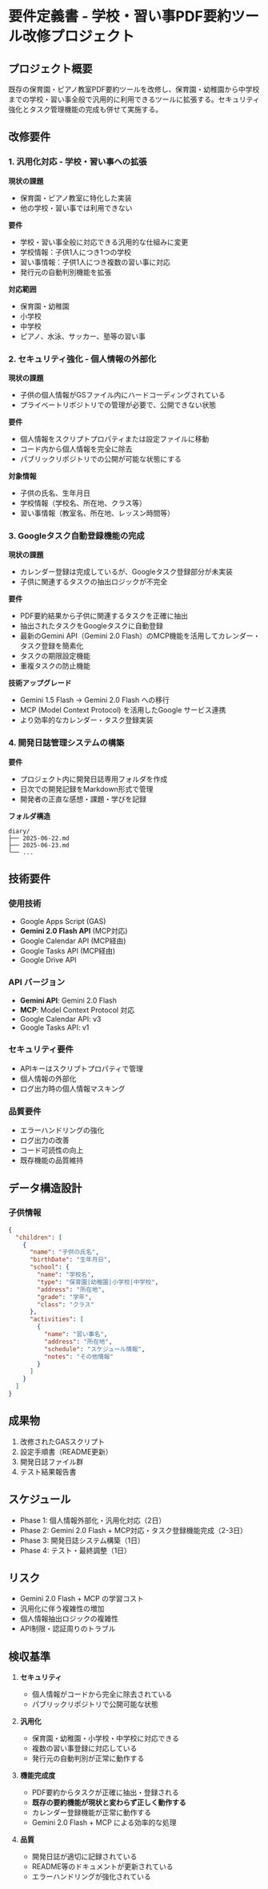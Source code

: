 # 要件定義書 - 学校・習い事PDF要約ツール改修プロジェクト

## プロジェクト概要

既存の保育園・ピアノ教室PDF要約ツールを改修し、保育園・幼稚園から中学校までの学校・習い事全般で汎用的に利用できるツールに拡張する。セキュリティ強化とタスク管理機能の完成も併せて実施する。

## 改修要件

### 1. 汎用化対応 - 学校・習い事への拡張

**現状の課題**
- 保育園・ピアノ教室に特化した実装
- 他の学校・習い事では利用できない

**要件**
- 学校・習い事全般に対応できる汎用的な仕組みに変更
- 学校情報：子供1人につき1つの学校
- 習い事情報：子供1人につき複数の習い事に対応
- 発行元の自動判別機能を拡張

**対応範囲**
- 保育園・幼稚園
- 小学校
- 中学校
- ピアノ、水泳、サッカー、塾等の習い事

### 2. セキュリティ強化 - 個人情報の外部化

**現状の課題**
- 子供の個人情報がGSファイル内にハードコーディングされている
- プライベートリポジトリでの管理が必要で、公開できない状態

**要件**
- 個人情報をスクリプトプロパティまたは設定ファイルに移動
- コード内から個人情報を完全に除去
- パブリックリポジトリでの公開が可能な状態にする

**対象情報**
- 子供の氏名、生年月日
- 学校情報（学校名、所在地、クラス等）
- 習い事情報（教室名、所在地、レッスン時間等）

### 3. Googleタスク自動登録機能の完成

**現状の課題**
- カレンダー登録は完成しているが、Googleタスク登録部分が未実装
- 子供に関連するタスクの抽出ロジックが不完全

**要件**
- PDF要約結果から子供に関連するタスクを正確に抽出
- 抽出されたタスクをGoogleタスクに自動登録
- 最新のGemini API（Gemini 2.0 Flash）のMCP機能を活用してカレンダー・タスク登録を簡素化
- タスクの期限設定機能
- 重複タスクの防止機能

**技術アップグレード**
- Gemini 1.5 Flash → Gemini 2.0 Flash への移行
- MCP (Model Context Protocol) を活用したGoogle サービス連携
- より効率的なカレンダー・タスク登録実装

### 4. 開発日誌管理システムの構築

**要件**
- プロジェクト内に開発日誌専用フォルダを作成
- 日次での開発記録をMarkdown形式で管理
- 開発者の正直な感想・課題・学びを記録

**フォルダ構造**
```
diary/
├── 2025-06-22.md
├── 2025-06-23.md
└── ...
```

## 技術要件

### 使用技術
- Google Apps Script (GAS)
- **Gemini 2.0 Flash API** (MCP対応)
- Google Calendar API (MCP経由)
- Google Tasks API (MCP経由)
- Google Drive API

### API バージョン
- **Gemini API**: Gemini 2.0 Flash
- **MCP**: Model Context Protocol 対応
- Google Calendar API: v3
- Google Tasks API: v1

### セキュリティ要件
- APIキーはスクリプトプロパティで管理
- 個人情報の外部化
- ログ出力時の個人情報マスキング

### 品質要件
- エラーハンドリングの強化
- ログ出力の改善
- コード可読性の向上
- 既存機能の品質維持

## データ構造設計

### 子供情報
```json
{
  "children": [
    {
      "name": "子供の氏名",
      "birthDate": "生年月日",
      "school": {
        "name": "学校名",
        "type": "保育園|幼稚園|小学校|中学校",
        "address": "所在地",
        "grade": "学年",
        "class": "クラス"
      },
      "activities": [
        {
          "name": "習い事名",
          "address": "所在地", 
          "schedule": "スケジュール情報",
          "notes": "その他情報"
        }
      ]
    }
  ]
}
```

## 成果物

1. 改修されたGASスクリプト
2. 設定手順書（README更新）
3. 開発日誌ファイル群
4. テスト結果報告書

## スケジュール

- Phase 1: 個人情報外部化・汎用化対応（2日）
- Phase 2: Gemini 2.0 Flash + MCP対応・タスク登録機能完成（2-3日）
- Phase 3: 開発日誌システム構築（1日）
- Phase 4: テスト・最終調整（1日）

## リスク

- Gemini 2.0 Flash + MCP の学習コスト
- 汎用化に伴う複雑性の増加
- 個人情報抽出ロジックの複雑性
- API制限・認証周りのトラブル

## 検収基準

1. **セキュリティ**
   - 個人情報がコードから完全に除去されている
   - パブリックリポジトリで公開可能な状態

2. **汎用化**
   - 保育園・幼稚園・小学校・中学校に対応できる
   - 複数の習い事登録に対応している
   - 発行元の自動判別が正常に動作する

3. **機能完成度**
   - PDF要約からタスクが正確に抽出・登録される
   - **既存の要約機能が現状と変わらず正しく動作する**
   - カレンダー登録機能が正常に動作する
   - Gemini 2.0 Flash + MCP による効率的な処理

4. **品質**
   - 開発日誌が適切に記録されている
   - README等のドキュメントが更新されている
   - エラーハンドリングが強化されている